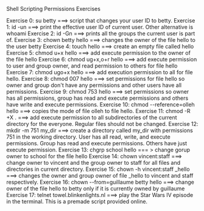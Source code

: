 Shell Scripting Permissions Exercises

Exercise 0: su betty ===> script that changes your user ID to betty.
Exercise 1: id -un ===> print the effective user ID of current user. Other alternative is whoami
Exercise 2: id -Gn ===> prints all the groups the current user is part of.
Exercise 3: chown betty hello ===> changes the owner of the file hello to the user betty
Exercise 4: touch hello ===> create an empty file called hello
Exercise 5: chmod u+x hello ===> add execute permission to the owner of the file hello
Exercise 6: chmod ug+x,o+r hello ===> add execute permission to user and group owner, and read permission to others for file hello
Exercise 7: chmod ugo+x hello ===> add execution permission to all for file hello.
Exercise 8: chmod 007 hello ===> set permissions for file hello so owner and group don't have any permissions and other users have all permissions.
Exercise 9: chmod 753 hello ===> set permissions so owner has all permissions, group has read and execute permissions and others have write and execute permissions.
Exercise 10: chmod --reference=olleh hello ===> copies the mode of file olleh to file hello.
Exercise 11: chmod -R +X . ===> add execute permission to all subdirectories of the current directory for the everyone. Regular files should not be changed.
Exercise 12: mkdir -m 751 my_dir ===> create a directory called my_dir with permissions 751 in the working directory. User has all read, write, and execute permissions. Group has read and execute permissions. Others have just execute permission.
Exercise 13: chgrp school hello === > change gorup owner to school for the file hello
Exercise 14: chown vincent:staff ===> change owner to vincent and the group owner to staff for all files and directories in current directory.
Exercise 15: chown -h vincent:staff _hello ===> changes the owner and group owner of file _hello to vincent and staff respectively.
Exercise 16: chown --from=guillaume betty hello ===> change owner of the file hello to betty only if it is currently owned by guillaume
Exercise 17: telnet towel.blinkenlights.nl ===> play the Star Wars IV episode in the terminal. This is a premade script provided online.
